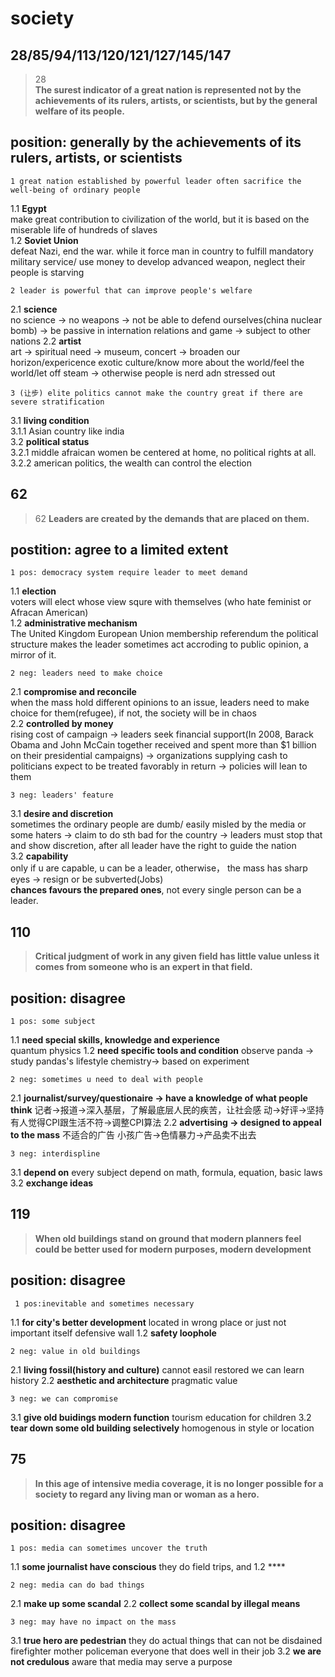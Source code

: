 society
==============
28/85/94/113/120/121/127/145/147
------------------
>28  
>**The surest indicator of a great nation is represented not by the achievements of its rulers, artists, or scientists, but by the general welfare of its people.**

## position: generally by the achievements of its rulers, artists, or scientists

    1 great nation established by powerful leader often sacrifice the well-being of ordinary people
1.1 **Egypt**  
make great contribution to civilization of the world, but it is based on the miserable life of hundreds of slaves  
1.2 **Soviet Union**  
defeat Nazi, end the war. while it force man in country to  fulfill mandatory military service/ use money to develop advanced weapon, neglect their people is starving  

    2 leader is powerful that can improve people's welfare
2.1 **science**  
no science -> no weapons -> not be able to defend ourselves(china nuclear bomb)  -> be passive in internation relations and game -> subject to other  nations
2.2 **artist**  
art -> spiritual need -> museum, concert -> broaden our horizon/expericence exotic culture/know more about the world/feel the world/let off steam -> otherwise people is nerd adn stressed out

    3 (让步) elite politics cannot make the country great if there are severe stratification
3.1 **living condition**  
3.1.1 Asian country like india  
3.2 **political status**  
3.2.1 middle afraican women be centered at home, no political rights at all.  
3.2.2 american politics, the wealth can control the election  

62
-------------------------------------------
>62
>**Leaders are created by the demands that are placed on them.**  

## postition: agree to a limited extent

    1 pos: democracy system require leader to meet demand
1.1 **election**  
voters will elect whose view squre with themselves (who hate feminist or Afracan American)   
1.2 **administrative mechanism**  
The United Kingdom European Union membership referendum
the political structure makes the leader sometimes act accroding to public opinion, a mirror of it.  

    2 neg: leaders need to make choice
2.1 **compromise and reconcile**  
when the mass hold different opinions to an issue, leaders need to make choice for them(refugee), if not, the society will be in chaos  
2.2 **controlled by money**  
rising cost of campaign -> leaders seek financial support(In 2008, Barack Obama and John McCain together received and spent more than $1 billion on their presidential campaigns) -> organizations supplying cash to politicians expect to be treated favorably in return -> policies will lean to them  

    3 neg: leaders' feature
3.1 **desire and discretion**  
sometimes the ordinary people are dumb/ easily misled by the media or some haters -> claim to do sth bad for the country -> leaders must stop that and show discretion, after all leader have the right to guide the nation  
3.2 **capability**  
only if u are capable, u can be a leader, otherwise， the mass has sharp eyes -> resign or be subverted(Jobs)  
**chances favours the prepared ones**, not every single person can be a leader.  

110
---------
>**Critical judgment of work in any given field has little value unless it comes from someone who is an expert in that field.**

## position: disagree
    1 pos: some subject 
1.1 **need special skills, knowledge and experience**  
quantum physics 
1.2 **need specific tools and condition**
observe panda -> study pandas's lifestyle
chemistry-> based on experiment

    2 neg: sometimes u need to deal with people
2.1 **journalist/survey/questionaire -> have a knowledge of what people think**
记者->报道->深入基层，了解最底层人民的疾苦，让社会感
动->好评->坚持
有人觉得CPI跟生活不符->调整CPI算法
2.2 **advertising -> designed to appeal to the mass**
不适合的广告 小孩广告->色情暴力->产品卖不出去

    3 neg: interdispline
3.1 **depend on**
every subject depend on math, formula, equation, basic laws
3.2 **exchange ideas**


119
--------
>**When old buildings stand on ground that modern
planners feel could be better used for modern
purposes, modern development**

## position: disagree
     1 pos:inevitable and sometimes necessary
1.1 **for city's better development**
located in wrong place or just not important itself
defensive wall
1.2 **safety loophole**

    2 neg: value in old buildings
2.1 **living fossil(history and culture)**
cannot easil restored
we can learn history
2.2 **aesthetic and architecture**
pragmatic value 

    3 neg: we can compromise
3.1 **give old buidings modern function**
tourism
education for children
3.2 **tear down some old building selectively**
homogenous in style or location

75
---------------------
>**In this age of intensive media coverage, it is no longer possible for a society to regard any living man or woman as a hero.**

## position: disagree
    
    1 pos: media can sometimes uncover the truth
1.1 **some journalist have conscious**
they do field trips, and 
1.2 ****

    2 neg: media can do bad things
2.1 **make up some scandal**
2.2 **collect some scandal by illegal means**
    
    3 neg: may have no impact on the mass
 3.1 **true hero are pedestrian**
 they do actual things that can not be disdained
 firefighter mother policeman everyone that does well in their job
 3.2 **we are not credulous**
 aware that media may serve a purpose


<!--stackedit_data:
eyJoaXN0b3J5IjpbLTg3OTI4NTUxMCwtMzYxNTkxNTg4LC0zMj
Y3NjY0ODgsLTIzNDk1NTQxOCwtODY2NjczNjg1LC0xNDEzMjE2
NzQzLC0xMjU1NDAzNTMxLDY0MTA3NTc0LC0xODc5NDM5MTYwLD
cxOTg0MTI0NCw3NDk4NTg5NzUsLTI5MTY3ODMyMCwtMTQ3OTUx
MjEwMywtMTAyMTM2MzEwMSwtMTEyNTQwMzM5Myw4NDg2NDUxMS
w0NDY3MzQxODgsLTE5MjU4NDk5NTVdfQ==
-->
